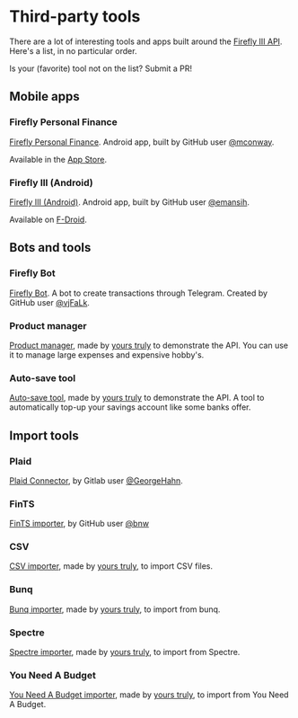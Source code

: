 # Third-party tools

There are a lot of interesting tools and apps built around the [Firefly III API](../api/api.md). Here's a list, in no particular order.

Is your (favorite) tool not on the list? Submit a PR!

## Mobile apps

### Firefly Personal Finance

[Firefly Personal Finance](https://github.com/mconway/firefly-app/). Android app, built by GitHub user [@mconway](https://github.com/mconway).

Available in the [App Store](https://play.google.com/store/apps/details?id=com.zerobyte.firefly).

### Firefly III (Android)

[Firefly III (Android)](https://github.com/emansih/FireflyMobile). Android app, built by GitHub user [@emansih](https://github.com/emansih).

Available on [F-Droid](https://f-droid.org/packages/xyz.hisname.fireflyiii/).

## Bots and tools

### Firefly Bot

[Firefly Bot](https://github.com/vjFaLk/firefly-bot). A bot to create transactions through Telegram. Created by GitHub user [@vjFaLk](https://github.com/vjFaLk).

### Product manager

[Product manager](https://github.com/JC5/product-manager), made by [yours truly](https://github.com/JC5) to demonstrate the API. You can use it to manage large expenses and expensive hobby's.

### Auto-save tool

[Auto-save tool](https://github.com/JC5/autosave), made by [yours truly](https://github.com/JC5) to demonstrate the API. A tool to automatically top-up your savings account like some banks offer.

## Import tools

### Plaid

[Plaid Connector](https://gitlab.com/GeorgeHahn/firefly-plaid-connector), by Gitlab user [@GeorgeHahn](https://gitlab.com/GeorgeHahn).

### FinTS

[FinTS importer](https://github.com/bnw/firefly-iii-fints-importer), by GitHub user [@bnw](https://github.com/bnw)

### CSV

[CSV importer](https://github.com/firefly-iii/csv-importer/), made by [yours truly](https://github.com/JC5), to import CSV files.

### Bunq

[Bunq importer](https://github.com/firefly-iii/bunq-importer/), made by [yours truly](https://github.com/JC5), to import from bunq.

### Spectre

[Spectre importer](https://github.com/firefly-iii/spectre-importer/), made by [yours truly](https://github.com/JC5), to import from Spectre.

### You Need A Budget

[You Need A Budget importer](https://github.com/firefly-iii/ynab-importer/), made by [yours truly](https://github.com/JC5), to import from You Need A Budget.
